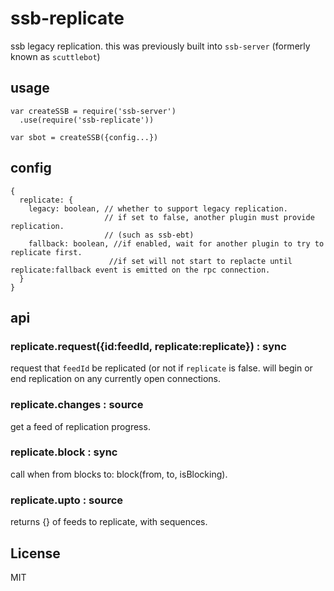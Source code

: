 # ssb-replicate

ssb legacy replication. this was previously built into `ssb-server` (formerly known as `scuttlebot`)

## usage

```
var createSSB = require('ssb-server')
  .use(require('ssb-replicate'))

var sbot = createSSB({config...})
```

## config

```
{
  replicate: {
    legacy: boolean, // whether to support legacy replication.
                     // if set to false, another plugin must provide replication.
                     // (such as ssb-ebt)
    fallback: boolean, //if enabled, wait for another plugin to try to replicate first.
                      //if set will not start to replacte until replicate:fallback event is emitted on the rpc connection.
  }
}

```

## api

### replicate.request({id:feedId, replicate:replicate}) : sync

request that `feedId` be replicated (or not if `replicate` is false.
will begin or end replication on any currently open connections.

### replicate.changes : source

get a feed of replication progress.

### replicate.block : sync

call when from blocks to: block(from, to, isBlocking).

### replicate.upto : source

returns {} of feeds to replicate, with sequences.


## License

MIT
